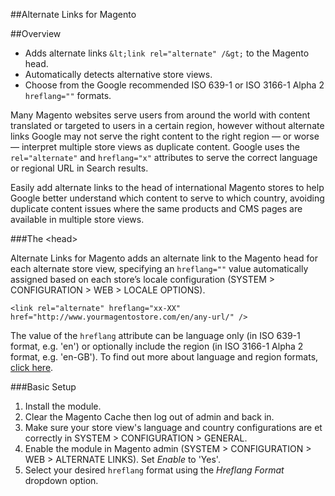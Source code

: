 ##Alternate Links for Magento

##Overview

* Adds alternate links `&lt;link rel="alternate" /&gt;` to the Magento head.
* Automatically detects alternative store views.
* Choose from the Google recommended ISO 639-1 or ISO 3166-1 Alpha 2 `hreflang=""` formats.

Many Magento websites serve users from around the world with content translated or targeted to users in a certain region, however without alternate links Google may not serve the right content to the right region &mdash; or worse &mdash; interpret multiple store views as duplicate content. Google uses the `rel="alternate"` and  `hreflang="x"` attributes to serve the correct language or regional URL in Search results.

Easily add alternate links to the head of international Magento stores to help Google better understand which content to serve to which country, avoiding duplicate content issues where the same products and CMS pages are available in multiple store views.

###The &lt;head&gt;

Alternate Links for Magento adds an alternate link to the Magento head for each alternate store view, specifying an `hreflang=""` value automatically assigned based on each store&rsquo;s locale configuration (SYSTEM > CONFIGURATION > WEB > LOCALE OPTIONS).

    <link rel="alternate" hreflang="xx-XX" href="http://www.yourmagentostore.com/en/any-url/" />

The value of the `hreflang` attribute can be language only (in ISO 639-1 format, e.g. 'en') or optionally include the region (in ISO 3166-1 Alpha 2 format, e.g. 'en-GB'). To find out more about language and region formats, [click here](https://support.google.com/webmasters/answer/189077?hl=en).

###Basic Setup

1. Install the module.
2. Clear the Magento Cache then log out of admin and back in.
3. Make sure your store view's language and country configurations are et correctly in SYSTEM > CONFIGURATION > GENERAL.
4. Enable the module in Magento admin (SYSTEM > CONFIGURATION > WEB > ALTERNATE LINKS). Set *Enable* to 'Yes'.
5. Select your desired `hreflang` format using the *Hreflang Format* dropdown option.